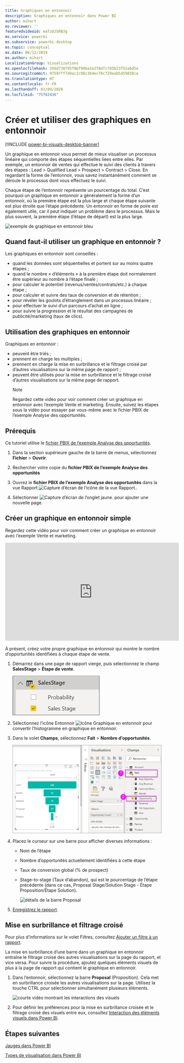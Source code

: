 ```yaml
---
title: Graphiques en entonnoir
description: Graphiques en entonnoir dans Power BI
author: mihart
ms.reviewer: ''
featuredvideoid: maTzOJSRB3g
ms.service: powerbi
ms.subservice: powerbi-desktop
ms.topic: conceptual
ms.date: 06/12/2019
ms.author: mihart
LocalizationGroup: Visualizations
ms.openlocfilehash: 356d738795f8bf99ba1e2f8dfc705b23f52a6d5e
ms.sourcegitcommit: 97597ff7d9ac2c08c364ecf0c729eab5d59850ce
ms.translationtype: HT
ms.contentlocale: fr-FR
ms.lasthandoff: 01/09/2020
ms.locfileid: "75762436"
---
```

# <a name="create-and-use-funnel-charts"></a>Créer et utiliser des graphiques en entonnoir

[!INCLUDE [power-bi-visuals-desktop-banner](../includes/power-bi-visuals-desktop-banner.md)]

Un graphique en entonnoir vous permet de mieux visualiser un processus linéaire qui comporte des étapes séquentielles liées entre elles. Par exemple, un entonnoir de ventes qui effectue le suivi des clients à travers des étapes : Lead \> Qualified Lead \> Prospect \> Contract \> Close.  En regardant la forme de l’entonnoir, vous savez instantanément comment se déroule le processus dont vous effectuez le suivi.

Chaque étape de l’entonnoir représente un pourcentage du total. C’est pourquoi un graphique en entonnoir a généralement la forme d’un entonnoir, où la première étape est la plus large et chaque étape suivante est plus étroite que l’étape précédente.  Un entonnoir en forme de poire est également utile, car il peut indiquer un problème dans le processus.  Mais le plus souvent, la première étape (l’étape de départ) est la plus large.

![exemple de graphique en entonnoir bleu](media/power-bi-visualization-funnel-charts/funnelplain.png)

## <a name="when-to-use-a-funnel-chart"></a>Quand faut-il utiliser un graphique en entonnoir ?
Les graphiques en entonnoir sont conseillés :

* quand les données sont séquentielles et portent sur au moins quatre étapes ;
* quand le nombre « d’éléments » à la première étape doit normalement être supérieur au nombre à l’étape finale ;
* pour calculer le potentiel (revenus/ventes/contrats/etc.) à chaque étape ;
* pour calculer et suivre des taux de conversion et de rétention ;
* pour révéler les goulots d’étranglement dans un processus linéaire ;
* pour effectuer le suivi d’un parcours d’achat en ligne ;
* pour suivre la progression et le résultat des campagnes de publicité/marketing (taux de clics).

## <a name="working-with-funnel-charts"></a>Utilisation des graphiques en entonnoir
Graphiques en entonnoir :

* peuvent être triés ;
* prennent en charge les multiples ;
* prennent en charge la mise en surbrillance et le filtrage croisé par d’autres visualisations sur la même page de rapport ;
* peuvent être utilisés pour la mise en surbrillance et le filtrage croisé d’autres visualisations sur la même page de rapport.
   > [!NOTE]
   > Regardez cette vidéo pour voir comment créer un graphique en entonnoir avec l’exemple Vente et marketing. Ensuite, suivez les étapes sous la vidéo pour essayer par vous-même avec le fichier PBIX de l’exemple Analyse des opportunités.
   > 
   > 
## <a name="prerequisite"></a>Prérequis

Ce tutoriel utilise le [fichier PBIX de l’exemple Analyse des opportunités](https://download.microsoft.com/download/9/1/5/915ABCFA-7125-4D85-A7BD-05645BD95BD8/Opportunity%20Analysis%20Sample%20PBIX.pbix
).

1. Dans la section supérieure gauche de la barre de menus, sélectionnez **Fichier** > **Ouvrir**.
   
2. Rechercher votre copie du **fichier PBIX de l’exemple Analyse des opportunités**

1. Ouvrez le **fichier PBIX de l’exemple Analyse des opportunités** dans la vue Rapport ![Capture d’écran de l’icône de la vue Rapport.](media/power-bi-visualization-kpi/power-bi-report-view.png).

1. Sélectionner ![Capture d’écran de l’onglet jaune.](media/power-bi-visualization-kpi/power-bi-yellow-tab.png) pour ajouter une nouvelle page.


## <a name="create-a-basic-funnel-chart"></a>Créer un graphique en entonnoir simple
Regardez cette vidéo pour voir comment créer un graphique en entonnoir avec l’exemple Vente et marketing.

<iframe width="560" height="315" src="https://www.youtube.com/embed/qKRZPBnaUXM" frameborder="0" allow="autoplay; encrypted-media" allowfullscreen></iframe>


À présent, créez votre propre graphique en entonnoir qui montre le nombre d’opportunités identifiées à chaque étape de vente.

1. Démarrez dans une page de rapport vierge, puis sélectionnez le champ **SalesStage** \> **Étape de vente**.
   
    ![sélectionner Étape de vente](media/power-bi-visualization-funnel-charts/funnelselectfield-new.png)

1. Sélectionnez l’icône Entonnoir ![Icône Graphique en entonnoir](media/power-bi-visualization-funnel-charts/power-bi-funnel-icon.png) pour convertir l’histogramme en graphique en entonnoir.

2. Dans le volet **Champs**, sélectionnez **Fait** \> **Nombre d’opportunités**.
   
    ![générer le graphique en entonnoir](media/power-bi-visualization-funnel-charts/power-bi-funnel-2.png)
4. Placez le curseur sur une barre pour afficher diverses informations :
   
   * Nom de l’étape
   * Nombre d’opportunités actuellement identifiées à cette étape
   * Taux de conversion global (% de prospect) 
   * Stage-to-stage (Taux d’abandon), qui est le pourcentage de l’étape précédente (dans ce cas, Proposal Stage/Solution Stage - Étape Proposition/Étape Solution).
     
     ![détails de la barre Proposal](media/power-bi-visualization-funnel-charts/funnelhover-new.png)

6. [Enregistrez le rapport](../service-report-save.md).

## <a name="highlighting-and-cross-filtering"></a>Mise en surbrillance et filtrage croisé
Pour plus d’informations sur le volet Filtres, consultez [Ajouter un filtre à un rapport](../power-bi-report-add-filter.md).

La mise en surbrillance d’une barre dans un graphique en entonnoir entraîne le filtrage croisé des autres visualisations sur la page du rapport, et vice versa. Pour suivre la procédure, ajoutez quelques éléments visuels de plus à la page de rapport qui contient le graphique en entonnoir.

1. Dans l’entonnoir, sélectionnez la barre **Proposal** (Proposition). Cela met en surbrillance croisée les autres visualisations sur la page. Utilisez la touche CTRL pour sélectionner simultanément plusieurs éléments.
   
   ![courte vidéo montrant les interactions des visuels](media/power-bi-visualization-funnel-charts/funnelchartnoowl.gif)
2. Pour définir les préférences pour la mise en surbrillance croisée et le filtrage croisé des visuels entre eux, consultez [Interaction des éléments visuels dans Power BI](../service-reports-visual-interactions.md).

## <a name="next-steps"></a>Étapes suivantes

[Jauges dans Power BI](power-bi-visualization-radial-gauge-charts.md)

[Types de visualisation dans Power BI](power-bi-visualization-types-for-reports-and-q-and-a.md)

